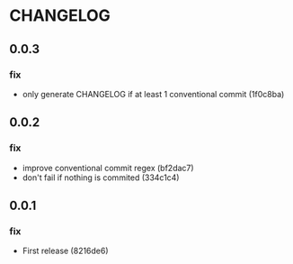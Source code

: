 # CHANGELOG

## 0.0.3

### fix

- only generate CHANGELOG if at least 1 conventional commit (1f0c8ba)

## 0.0.2

### fix

- improve conventional commit regex (bf2dac7)
- don't fail if nothing is commited (334c1c4)

## 0.0.1

### fix

- First release (8216de6)